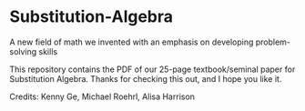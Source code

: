 # Substitution-Algebra
A new field of math we invented with an emphasis on developing problem-solving skills

This repository contains the PDF of our 25-page textbook/seminal paper for Substitution Algebra. Thanks for checking this out, and I hope you like it. 

Credits: Kenny Ge, Michael Roehrl, Alisa Harrison
